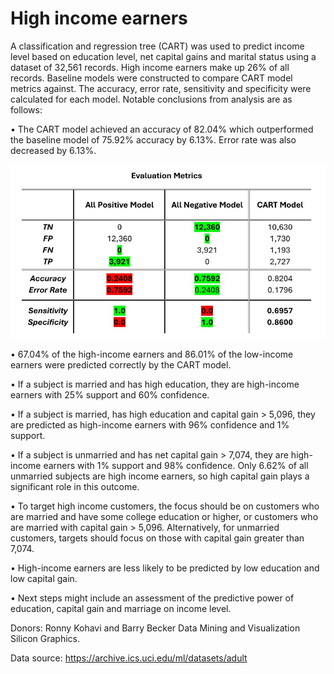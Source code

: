 # High income earners

A classification and regression tree (CART) was used to predict income level based on
education level, net capital gains and marital status using a dataset of 32,561 records. 
High income earners make up 26% of all records. Baseline models were constructed to 
compare CART model metrics against. The accuracy, error rate, sensitivity and 
specificity were calculated for each model. Notable conclusions from analysis are as 
follows:

• The CART model achieved an accuracy of 82.04% which outperformed the 
baseline model of 75.92% accuracy by 6.13%. Error rate was also decreased by 
6.13%.

![](images/eval_metrics.JPG)


• 67.04% of the high-income earners and 86.01% of the low-income earners were 
predicted correctly by the CART model.

• If a subject is married and has high education, they are high-income earners with 
25% support and 60% confidence. 

• If a subject is married, has high education and capital gain > 5,096, they are 
predicted as high-income earners with 96% confidence and 1% support. 

• If a subject is unmarried and has net capital gain > 7,074, they are high-income 
earners with 1% support and 98% confidence. Only 6.62% of all unmarried 
subjects are high income earners, so high capital gain plays a significant role in 
this outcome. 

• To target high income customers, the focus should be on customers who are 
married and have some college education or higher, or customers who are married 
with capital gain > 5,096. Alternatively, for unmarried customers, targets should 
focus on those with capital gain greater than 7,074. 

• High-income earners are less likely to be predicted by low education and low 
capital gain. 

• Next steps might include an assessment of the predictive power of education, 
capital gain and marriage on income level.  



Donors: Ronny Kohavi and Barry Becker
Data Mining and Visualization
Silicon Graphics.

Data source: https://archive.ics.uci.edu/ml/datasets/adult
